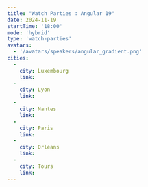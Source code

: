 ```yaml
---
title: "Watch Parties : Angular 19"
date: 2024-11-19
startTime: '18:00'
mode: 'hybrid'
type: 'watch-parties'
avatars:
  - '/avatars/speakers/angular_gradient.png'
cities:
  - 
    city: Luxembourg
    link: 
  - 
    city: Lyon
    link: 
  - 
    city: Nantes
    link: 
  - 
    city: Paris
    link: 
  - 
    city: Orléans
    link: 
  - 
    city: Tours
    link: 
---
```


